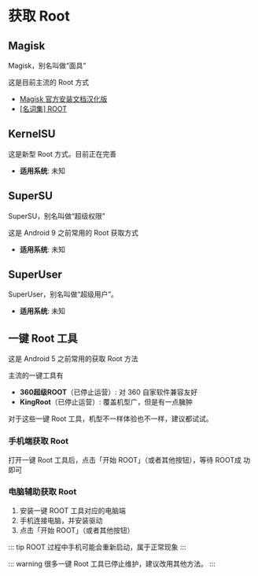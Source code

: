# 获取 Root

## Magisk

Magisk，别名叫做“面具”

这是目前主流的 Root 方式
 
* [Magisk 官方安装文档汉化版](https://jesse205.github.io/MagiskChineseDocument/install.html)
* [[名词集] ROOT](/normal/noun.md)

## KernelSU

这是新型 Root 方式。目前正在完善

* __适用系统__: 未知

## SuperSU

SuperSU，别名叫做“超级权限”

这是 Android 9 之前常用的 Root 获取方式

* __适用系统__: 未知

## SuperUser
SuperUser，别名叫做“超级用户”。

* __适用系统__: 未知

## 一键 Root 工具

这是 Android 5 之前常用的获取 Root 方法

主流的一键工具有

* __360超级ROOT__（已停止运营）: 对 360 自家软件兼容友好
* __KingRoot__（已停止运营）: 覆盖机型广，但是有一点臃肿

对于这些一键 Root 工具，机型不一样体验也不一样，建议都试试。

### 手机端获取 Root

打开一键 Root 工具后，点击「开始 ROOT」（或者其他按钮），等待 ROOT成 功即可

### 电脑辅助获取 Root

1. 安装一键 ROOT 工具对应的电脑端
2. 手机连接电脑，并安装驱动
3. 点击「开始 ROOT」（或者其他按钮）

::: tip
ROOT 过程中手机可能会重新启动，属于正常现象
:::

::: warning
很多一键 Root 工具已停止维护，建议改用其他方法。
:::